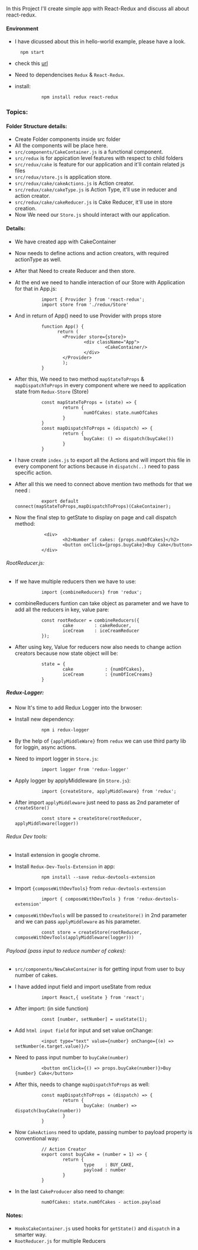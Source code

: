 In this Project I'll create simple app with React-Redux and discuss all about react-redux.

#### Environment
* I have dicussed about this in hello-world example, please have a look.

        npm start
* check this [url](http://localhost:3000/)
* Need to dependencises `Redux` & `React-Redux`.
* install:

                npm install redux react-redux
### Topics:

#### Folder Structure details:
* Create Folder components inside src folder
* All the components will be place here.
* `src/components/CakeContainer.js` is a functional component.
* `src/redux` is for appication level features with respect to child folders
* `src/redux/cake` is feature for our application and it'll contain related js files
* `src/redux/store.js` is application store.
* `src/redux/cake/cakeActions.js` is Action creator.
* `src/redux/cake/cakeType.js` is Action Type, it'll use in reducer and action creator.
* `src/redux/cake/cakeReducer.js` is Cake Reducer, it'll use in store creation.
* Now We need our `Store.js` should interact with our application.
#### Details:
* We have created app with CakeContainer
* Now needs to define actions and action creators, with required actionType as well.
* After that Need to create Reducer and then store.
* At the end we need to handle interaction of our Store with Application for that in App.js:
        
                import { Provider } from 'react-redux';
                import store from './redux/Store'
* And in return of App() need to use Provider with props store

                function App() {
                      return (
                        <Provider store={store}>
                                <div className="App">
                                        <CakeContainer/>
                                </div>
                        </Provider>
                        );
                }
* After this, We need to two method `mapStateToProps` & `mapDispatchToProps` in every component where we need to application state from `Redux-Store` (Store)

                const mapStateToProps = (state) => {
                        return {
                                numOfCakes: state.numOfCakes
                        }
                }
                const mapDispatchToProps = (dispatch) => {
                        return {
                                buyCake: () => dispatch(buyCake())    
                        }    
                }
* I have create `index.js` to export all the Actions and will import this file in every component for actions because in `dispatch(..)` need to pass specific action.
* After all this we need to connect above mention two methods for that we need :

                export default connect(mapStateToProps,mapDispatchToProps)(CakeContainer);
* Now the final step to getState to display on page and call dispatch method:

                 <div>
                        <h2>Number of cakes: {props.numOfCakes}</h2>
                        <button onClick={props.buyCake}>Buy Cake</button>
                </div>
###### RootReducer.js:
* If we have multiple reducers then we have to use: 
        
                import {combineReducers} from 'redux';
* combineReducers funtion can take object as parameter and we have to add all the reducers in key, value pare:

                const rootReducer = combineReducers({
                        cake        : cakeReducer,
                        iceCream    : iceCreamReducer
                });
* After using key, Value for reducers now also needs to change action creators because now state object will be:

                state = {
                        cake            : {numOfCakes},
                        iceCream        : {numOfIceCreams}
                }

##### Redux-Logger:
* Now It's time to add Redux Logger into the brwoser:
* Install new dependency:

                npm i redux-logger
* By the help of `{applyMiddleWare}` from `redux` we can use third party lib for loggin, async actions.
* Need to import logger in `Store.js`:

                import logger from 'redux-logger'
* Apply logger by applyMiddleware (in `Store.js`):

                import {createStore, applyMiddleware} from 'redux';
* After import `applyMiddleware` just need to pass as 2nd parameter of `createStore()`

                const store = createStore(rootReducer, applyMiddleware(logger))
###### Redux Dev tools:
* Install extension in google chrome.
* Install `Redux-Dev-Tools-Extension` in app:

                npm install --save redux-devtools-extension
* Import `{composeWithDevTools}` from `redux-devtools-extension`

                import { composeWithDevTools } from 'redux-devtools-extension'
* `composeWithDevTools` will be passed to `createStore()` in 2nd parameter and we can pass `applyMiddleware` as his parameter.

                const store = createStore(rootReducer, composeWithDevTools(applyMiddleware(logger)))
###### Payload (pass input to reduce number of cakes):
* `src/components/NewCakeContainer` is for getting input from user to buy number of cakes.
* I have added input field and import useState from redux

                import React,{ useState } from 'react';
* After import: (in side function)

                const [number, setNumber] = useState(1);
* Add `html input field` for input and set value onChange:

                <input type="text" value={number} onChange={(e) => setNumber(e.target.value)}/>
* Need to pass input number to `buyCake(number)`

                <button onClick={() => props.buyCake(number)}>Buy {number} Cake</button>
* After this, needs to change `mapDispatchToProps` as well:

                const mapDispatchToProps = (dispatch) => {
                        return {
                                buyCake: (number) => dispatch(buyCake(number))    
                        }    
                }
* Now `CakeActions` need to update, passing number to payload property is conventional way:
 
                // Action Creator
                export const buyCake = (number = 1) => {
                        return {
                                type    : BUY_CAKE,
                                payload : number
                        }
                }
* In the last `CakeProducer` also need to change:

                numOfCakes: state.numOfCakes - action.payload
#### Notes:
* `HooksCakeContainer.js` used hooks for `getState()` and `dispatch` in a smarter way.
* `RootReducer.js` for multiple Reducers